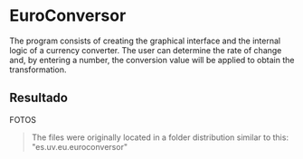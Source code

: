 # EuroConversor

The program consists of creating the graphical interface and the internal logic of a currency converter. The user can determine the rate of change and, by entering a number, the conversion value will be applied to obtain the transformation.

## Resultado

FOTOS



> The files were originally located in a folder distribution similar to this: "es.uv.eu.euroconversor"
